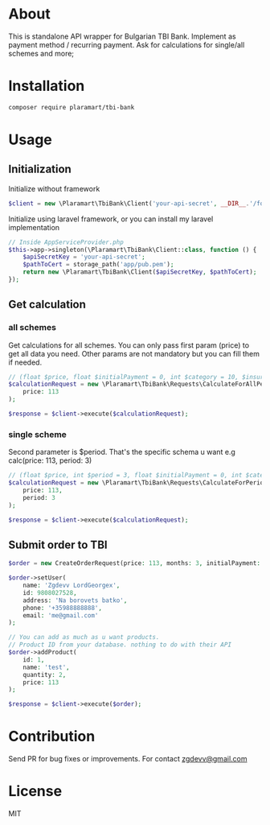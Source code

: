 # About

This is standalone API wrapper for Bulgarian TBI Bank. Implement as payment method / recurring payment. Ask for
calculations for single/all schemes and more;

# Installation

```bash
composer require plaramart/tbi-bank
```

# Usage

## Initialization

Initialize without framework

```php 
$client = new \Plaramart\TbiBank\Client('your-api-secret', __DIR__.'/folder/pub.pem');
```

Initialize using laravel framework, or you can install my laravel implementation

```php
// Inside AppServiceProvider.php
$this->app->singleton(\Plaramart\TbiBank\Client::class, function () {    
    $apiSecretKey = 'your-api-secret';
    $pathToCert = storage_path('app/pub.pem');
    return new \Plaramart\TbiBank\Client($apiSecretKey, $pathToCert);
});
```

## Get calculation

### all schemes

Get calculations for all schemes. You can only pass first param (price) to get all data you need. Other params are not
mandatory but you can fill them if needed.

```php      
// (float $price, float $initialPayment = 0, int $category = 10, $insurance = 'n')
$calculationRequest = new \Plaramart\TbiBank\Requests\CalculateForAllPeriodSchemesRequest(
    price: 113
);

$response = $client->execute($calculationRequest);
```

### single scheme

Second parameter is $period. That's the specific schema u want e.g calc(price: 113, period: 3)

```php
// (float $price, int $period = 3, float $initialPayment = 0, int $category = 10, $insurance = 'n')
$calculationRequest = new \Plaramart\TbiBank\Requests\CalculateForPeriodRequest(
    price: 113, 
    period: 3
);

$response = $client->execute($calculationRequest);
```

## Submit order to TBI

```php
$order = new CreateOrderRequest(price: 113, months: 3, initialPayment: 50);

$order->setUser(
    name: 'Zgdevv LordGeorgex', 
    id: 9808027528, 
    address: 'Na borovets batko', 
    phone: '+35988888888', 
    email: 'me@gmail.com'
);

// You can add as much as u want products. 
// Product ID from your database. nothing to do with their API
$order->addProduct(
    id: 1, 
    name: 'test', 
    quantity: 2, 
    price: 113
);

$response = $client->execute($order);
```

# Contribution

Send PR for bug fixes or improvements. For contact zgdevv@gmail.com

# License

MIT